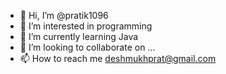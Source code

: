 - 👋 Hi, I’m @pratik1096
- 👀 I’m interested in programming
- 🌱 I’m currently learning Java
- 💞️ I’m looking to collaborate on ...
- 📫 How to reach me deshmukhprat@gmail.com

<!---
pratik1096/pratik1096 is a ✨ special ✨ repository because its `README.md` (this file) appears on your GitHub profile.
You can click the Preview link to take a look at your changes.
--->
